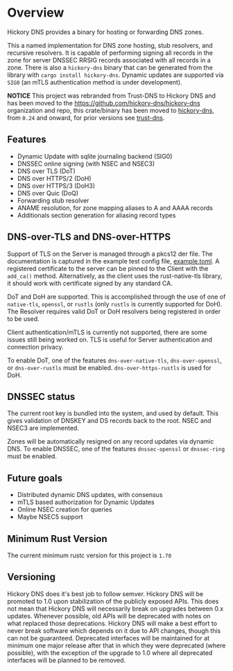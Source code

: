 # Overview

Hickory DNS provides a binary for hosting or forwarding DNS zones.

This a named implementation for DNS zone hosting, stub resolvers, and recursive
resolvers. It is capable of performing signing all records in the zone for
server DNSSEC RRSIG records associated with all records in a zone. There is also
a `hickory-dns` binary that can be generated from the library with `cargo
install hickory-dns`. Dynamic updates are supported via `SIG0` (an mTLS
authentication method is under development).

**NOTICE** This project was rebranded from Trust-DNS to Hickory DNS and has been moved to the https://github.com/hickory-dns/hickory-dns organization and repo, this crate/binary has been moved to [hickory-dns](https://crates.io/crates/hickory-dns), from `0.24` and onward, for prior versions see [trust-dns](https://crates.io/crates/trust-dns).

## Features

- Dynamic Update with sqlite journaling backend (SIG0)
- DNSSEC online signing (with NSEC and NSEC3)
- DNS over TLS (DoT)
- DNS over HTTPS/2 (DoH)
- DNS over HTTPS/3 (DoH3)
- DNS over Quic (DoQ)
- Forwarding stub resolver
- ANAME resolution, for zone mapping aliases to A and AAAA records
- Additionals section generation for aliasing record types

## DNS-over-TLS and DNS-over-HTTPS

Support of TLS on the Server is managed through a pkcs12 der file. The documentation is captured in the example test config file, [example.toml](https://github.com/hickory-dns/hickory-dns/blob/main/tests/test-data/test_configs/example.toml). A registered certificate to the server can be pinned to the Client with the `add_ca()` method. Alternatively, as the client uses the rust-native-tls library, it should work with certificate signed by any standard CA.

DoT and DoH are supported. This is accomplished through the use of one of `native-tls`, `openssl`, or `rustls` (only `rustls` is currently supported for DoH). The Resolver requires valid DoT or DoH resolvers being registered in order to be used.

Client authentication/mTLS is currently not supported, there are some issues
still being worked on. TLS is useful for Server authentication and connection
privacy.

To enable DoT, one of the features `dns-over-native-tls`, `dns-over-openssl`, or
`dns-over-rustls` must be enabled. `dns-over-https-rustls` is used for DoH.

## DNSSEC status

The current root key is bundled into the system, and used by default. This gives
validation of DNSKEY and DS records back to the root. NSEC and NSEC3 are
implemented.

Zones will be automatically resigned on any record updates via dynamic DNS. To enable DNSSEC, one of the features `dnssec-openssl` or `dnssec-ring` must be enabled.

## Future goals

- Distributed dynamic DNS updates, with consensus
- mTLS based authorization for Dynamic Updates
- Online NSEC creation for queries
- Maybe NSEC5 support

## Minimum Rust Version

The current minimum rustc version for this project is `1.70`

## Versioning

Hickory DNS does it's best job to follow semver. Hickory DNS will be promoted to 1.0 upon stabilization of the publicly exposed APIs. This does not mean that Hickory DNS will necessarily break on upgrades between 0.x updates. Whenever possible, old APIs will be deprecated with notes on what replaced those deprecations. Hickory DNS will make a best effort to never break software which depends on it due to API changes, though this can not be guaranteed. Deprecated interfaces will be maintained for at minimum one major release after that in which they were deprecated (where possible), with the exception of the upgrade to 1.0 where all deprecated interfaces will be planned to be removed.
